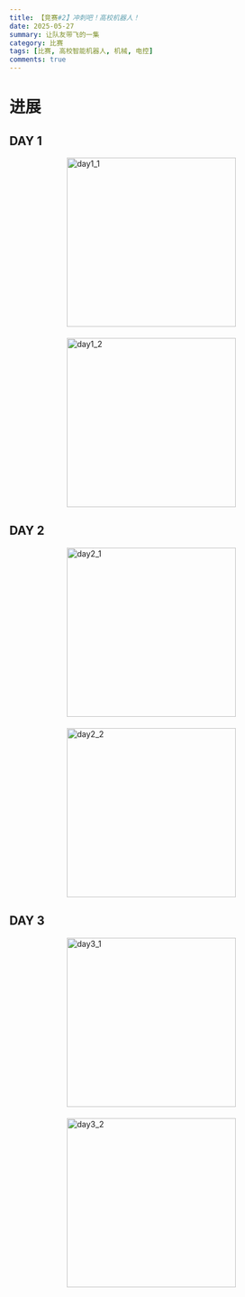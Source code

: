 ```yaml
---
title: 【竞赛#2】冲刺吧！高校机器人！
date: 2025-05-27
summary: 让队友带飞的一集
category: 比赛
tags: [比赛, 高校智能机器人, 机械, 电控]
comments: true
---
```


# 进展

## DAY 1

<div style="display: flex; justify-content: center; flex-wrap: wrap; gap: 20px;">
    <img src="/img/day1_1.jpg" alt="day1_1" style="height: 300px; width: auto; max-width: 100%; object-fit: cover;">
    <img src="/img/day1_2.jpg" alt="day1_2" style="height: 300px; width: auto; max-width: 100%; object-fit: cover;">
</div>

## DAY 2

<div style="display: flex; justify-content: center; flex-wrap: wrap; gap: 20px;">
    <img src="/img/day2_1.jpg" alt="day2_1" style="height: 300px; width: auto; max-width: 100%; object-fit: cover;">
    <img src="/img/day2_2.jpg" alt="day2_2" style="height: 300px; width: auto; max-width: 100%; object-fit: cover;">
</div>

## DAY 3

<div style="display: flex; justify-content: center; flex-wrap: wrap; gap: 20px;">
    <img src="/img/day3_1.jpg" alt="day3_1" style="height: 300px; width: auto; max-width: 100%; object-fit: cover;">
    <img src="/img/day3_2.jpg" alt="day3_2" style="height: 300px; width: auto; max-width: 100%; object-fit: cover;">
</div>
